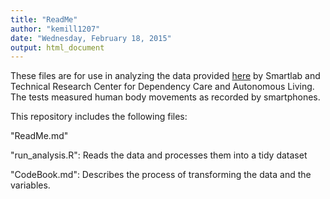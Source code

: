 ```yaml
---
title: "ReadMe"
author: "kemill1207"
date: "Wednesday, February 18, 2015"
output: html_document
---
```

These files are for use in analyzing the data provided <a href="http://archive.ics.uci.edu/ml/datasets/Human+Activity+Recognition+Using+Smartphones">here</a> 
by Smartlab and Technical Research Center for Dependency Care and Autonomous Living.  
The tests measured human body movements as recorded by smartphones.

This repository includes the following files:

"ReadMe.md"

"run_analysis.R": Reads the data and processes them into a tidy dataset

"CodeBook.md": Describes the process of transforming the data and the variables.
